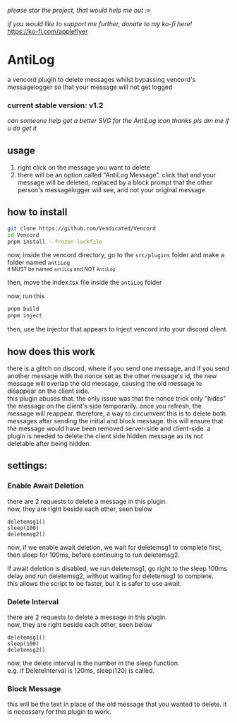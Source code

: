 _please star the project, that would help me out :>_

_if you would like to support me further, donate to my ko-fi here!_ \
https://ko-fi.com/appleflyer

# AntiLog
a vencord plugin to delete messages whilst bypassing vencord's messagelogger so that your message will not get logged

### current stable version: v1.2

*can someone help get a better SVG for the AntiLog icon thanks pls dm me if u do get it*

## usage
1. right click on the message you want to delete
2. there will be an option called "AntiLog Message". click that and your message will be deleted, replaced by a block prompt that the other person's messagelogger will see, and not your original message

## how to install
```sh
git clone https://github.com/Vendicated/Vencord
cd Vencord
pnpm install --frozen-lockfile
```
now, inside the vencord directory, go to the `src/plugins` folder and make a folder named `antiLog` \
<sub>it MUST be named `antiLog` and NOT `AntiLog`</sub>

then, move the index.tsx file inside the `antiLog` folder

now, run this
```sh
pnpm build
pnpm inject
```
then, use the injector that appears to inject vencord into your discord client.

## how does this work
there is a glitch on discord, where if you send one message, and if you send another message with the nonce set as the other message's id, the new message will overlap the old message, causing the old message to disappear on the client side. \
this plugin abuses that. the only issue was that the nonce trick only "hides" the message on the client's side temporarily. once you refresh, the message will reappear. therefore, a way to circumvent this is to delete both messages after sending the initial and block message. this will ensure that the message would have been removed server-side and client-side. a plugin is needed to delete the client side hidden message as its not deletable after being hidden.

## settings:
### Enable Await Deletion
there are 2 requests to delete a message in this plugin. \
now, they are right beside each other, seen below

```tsx
deletemsg1()
sleep(100)
deletemsg2()
```
now, if we enable await deletion, we wait for deletemsg1 to complete first, then sleep for 100ms, before continuing to run deletemsg2.

if await deletion is disabled, we run deletemsg1, go right to the sleep 100ms delay and run deletemsg2, without waiting for deletemsg1 to complete. \
this allows the script to be faster, but it is safer to use await.

### Delete Interval
there are 2 requests to delete a message in this plugin. \
now, they are right beside each other, seen below

```tsx
deletemsg1()
sleep(100)
deletemsg2()
```
now, the delete interval is the number in the sleep function. \
e.g. if DeleteInterval is 120ms, sleep(120) is called.

### Block Message
this will be the text in place of the old message that you wanted to delete. it is necessary for this plugin to work.
